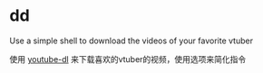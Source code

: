 # dd
Use a simple shell to download the videos of your favorite vtuber

使用 [youtube-dl](https://github.com/ytdl-org/youtube-dl) 来下载喜欢的vtuber的视频，使用选项来简化指令
